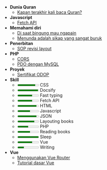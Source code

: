 - **Dunia Quran**
  - [Kapan terakhir kali baca Quran?](/kapan-terakhir-kali-baca-quran)
- **Javascript**
  - [Fetch API](/fetch)
- **Memahami diri**
  - [Di saat bingung mau ngapain](/di-saat-bingung-mau-ngapain)
  - [Menunda adalah sikap yang sangat buruk](/menunda-adalah-sikap-yang-sangat-buruk)
- **Penerbitan**
  - [SOP revisi layout](/sop-revisi-layout)
- **PHP**
  - [CORS](/cors)
  - [PDO dengan MySQL](/pdo-dengan-mysql)
- **Proyek**
  - [Sertifikat ODOP](https://sertifikat.ngodop.com/)
- **Skill**
  - <meter value="0.85"></meter> CSS
  - <meter value="0.98"></meter> Docsify
  - <meter value="0.7"></meter> Fast typing
  - <meter value="0.7"></meter> Fetch API
  - <meter value="0.9"></meter> HTML
  - <meter value="0.6"></meter> Javascript
  - <meter value="0.9"></meter> JSON
  - <meter value="0.8"></meter> Layouting books
  - <meter value="0.5"></meter> PHP
  - <meter value="0.6"></meter> Reading books
  - <meter value="1"></meter> Sleep
  - <meter value="0.7"></meter> Vue
  - <meter value="0.3"></meter> Writing
- **Vue**
  - [Menggunakan Vue Router](/menggunakan-vue-router)
  - [Tutorial dasar Vue](/tutorial-dasar-vue)